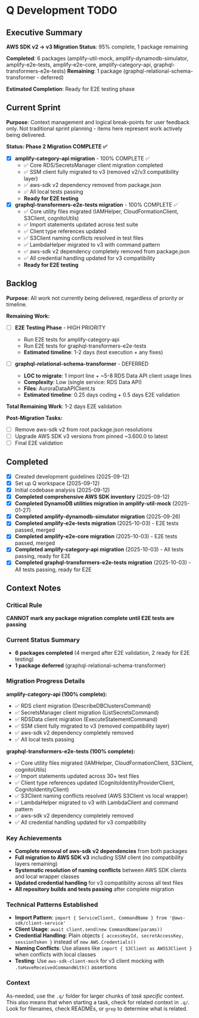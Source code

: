 # Q Development TODO

## Executive Summary

**AWS SDK v2 → v3 Migration Status**: 95% complete, 1 package remaining

**Completed**: 6 packages (amplify-util-mock, amplify-dynamodb-simulator, amplify-e2e-tests, amplify-e2e-core, amplify-category-api, graphql-transformers-e2e-tests)
**Remaining**: 1 package (graphql-relational-schema-transformer - deferred)

**Estimated Completion**: Ready for E2E testing phase

## Current Sprint

**Purpose**: Context management and logical break-points for user feedback only.
Not traditional sprint planning - items here represent work actively being delivered.

**Status: Phase 2 Migration COMPLETE ✅**

- [x] **amplify-category-api migration** - 100% COMPLETE ✅
  - ✅ Core RDS/SecretsManager client migration completed
  - ✅ SSM client fully migrated to v3 (removed v2/v3 compatibility layer)
  - ✅ aws-sdk v2 dependency removed from package.json
  - ✅ All local tests passing
  - **Ready for E2E testing**
- [x] **graphql-transformers-e2e-tests migration** - 100% COMPLETE ✅
  - ✅ Core utility files migrated (IAMHelper, CloudFormationClient, S3Client, cognitoUtils)
  - ✅ Import statements updated across test suite
  - ✅ Client type references updated
  - ✅ S3Client naming conflicts resolved in test files
  - ✅ LambdaHelper migrated to v3 with command pattern
  - ✅ aws-sdk v2 dependency completely removed from package.json
  - ✅ All credential handling updated for v3 compatibility
  - **Ready for E2E testing**

## Backlog

**Purpose**: All work not currently being delivered, regardless of priority or timeline.

**Remaining Work:**

- [ ] **E2E Testing Phase** - HIGH PRIORITY

  - Run E2E tests for amplify-category-api
  - Run E2E tests for graphql-transformers-e2e-tests
  - **Estimated timeline**: 1-2 days (test execution + any fixes)

- [ ] **graphql-relational-schema-transformer** - DEFERRED
  - **LOC to migrate**: 1 import line + ~5-8 RDS Data API client usage lines
  - **Complexity**: Low (single service: RDS Data API)
  - **Files**: AuroraDataAPIClient.ts
  - **Estimated timeline**: 0.25 days coding + 0.5 days E2E validation

**Total Remaining Work**: 1-2 days E2E validation

**Post-Migration Tasks:**

- [ ] Remove aws-sdk v2 from root package.json resolutions
- [ ] Upgrade AWS SDK v3 versions from pinned ~3.600.0 to latest
- [ ] Final E2E validation

## Completed

- [x] Created development guidelines (2025-09-12)
- [x] Set up Q workspace (2025-09-12)
- [x] Initial codebase analysis (2025-09-12)
- [x] **Completed comprehensive AWS SDK inventory** (2025-09-12)
- [x] **Completed DynamoDB utilities migration in amplify-util-mock** (2025-01-27)
- [x] **Completed amplify-dynamodb-simulator migration** (2025-09-26)
- [x] **Completed amplify-e2e-tests migration** (2025-10-03) - E2E tests passed, merged
- [x] **Completed amplify-e2e-core migration** (2025-10-03) - E2E tests passed, merged
- [x] **Completed amplify-category-api migration** (2025-10-03) - All tests passing, ready for E2E
- [x] **Completed graphql-transformers-e2e-tests migration** (2025-10-03) - All tests passing, ready for E2E

## Context Notes

### Critical Rule

**CANNOT mark any package migration complete until E2E tests are passing**

### Current Status Summary

- **6 packages completed** (4 merged after E2E validation, 2 ready for E2E testing)
- **1 package deferred** (graphql-relational-schema-transformer)

### Migration Progress Details

**amplify-category-api (100% complete):**

- ✅ RDS client migration (DescribeDBClustersCommand)
- ✅ SecretsManager client migration (ListSecretsCommand)
- ✅ RDSData client migration (ExecuteStatementCommand)
- ✅ SSM client fully migrated to v3 (removed compatibility layer)
- ✅ aws-sdk v2 dependency completely removed
- ✅ All local tests passing

**graphql-transformers-e2e-tests (100% complete):**

- ✅ Core utility files migrated (IAMHelper, CloudFormationClient, S3Client, cognitoUtils)
- ✅ Import statements updated across 30+ test files
- ✅ Client type references updated (CognitoIdentityProviderClient, CognitoIdentityClient)
- ✅ S3Client naming conflicts resolved (AWS S3Client vs local wrapper)
- ✅ LambdaHelper migrated to v3 with LambdaClient and command pattern
- ✅ aws-sdk v2 dependency completely removed
- ✅ All credential handling updated for v3 compatibility

### Key Achievements

- **Complete removal of aws-sdk v2 dependencies** from both packages
- **Full migration to AWS SDK v3** including SSM client (no compatibility layers remaining)
- **Systematic resolution of naming conflicts** between AWS SDK clients and local wrapper classes
- **Updated credential handling** for v3 compatibility across all test files
- **All repository builds and tests passing** after complete migration

### Technical Patterns Established

- **Import Pattern**: `import { ServiceClient, CommandName } from '@aws-sdk/client-service'`
- **Client Usage**: `await client.send(new CommandName(params))`
- **Credential Handling**: Plain objects `{ accessKeyId, secretAccessKey, sessionToken }` instead of `new AWS.Credentials()`
- **Naming Conflicts**: Use aliases like `import { S3Client as AWSS3Client }` when conflicts with local classes
- **Testing**: Use `aws-sdk-client-mock` for v3 client mocking with `.toHaveReceivedCommandWith()` assertions

### Context

As-needed, use the `.q/` folder for larger chunks of _task specific_ context. This also means that when starting a task, check for related context in `.q/`. Look for filenames, check READMEs, or `grep` to determine what is related.
